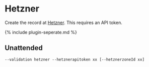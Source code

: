 ---
---
# Hetzner
Create the record at [Hetzner](https://www.hetzner.com/). This requires an API token.

{% include plugin-seperate.md %}

## Unattended 
`‑‑validation hetzner ‑‑hetznerapitoken xx [‑‑hetznerzoneId xx]`